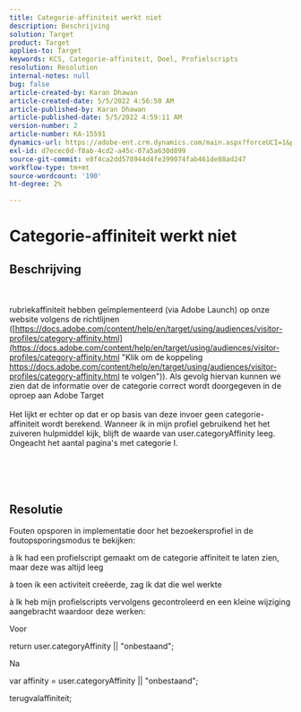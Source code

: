 ```yaml
---
title: Categorie-affiniteit werkt niet
description: Beschrijving
solution: Target
product: Target
applies-to: Target
keywords: KCS, Categorie-affiniteit, Doel, Profielscripts
resolution: Resolution
internal-notes: null
bug: false
article-created-by: Karan Dhawan
article-created-date: 5/5/2022 4:56:50 AM
article-published-by: Karan Dhawan
article-published-date: 5/5/2022 4:59:11 AM
version-number: 2
article-number: KA-15591
dynamics-url: https://adobe-ent.crm.dynamics.com/main.aspx?forceUCI=1&pagetype=entityrecord&etn=knowledgearticle&id=8ccaa0c4-2fcc-ec11-a7b5-6045bd00db25
exl-id: d7ecec0d-f8ab-4cd2-a45c-07a5a630d899
source-git-commit: e8f4ca2dd578944d4fe399074fab461de88ad247
workflow-type: tm+mt
source-wordcount: '190'
ht-degree: 2%

---
```


# Categorie-affiniteit werkt niet

## Beschrijving

<br><br>rubriekaffiniteit hebben geïmplementeerd (via Adobe Launch) op onze website volgens de richtlijnen ([https://docs.adobe.com/content/help/en/target/using/audiences/visitor-profiles/category-affinity.html](https://docs.adobe.com/content/help/en/target/using/audiences/visitor-profiles/category-affinity.html "Klik om de koppeling https://docs.adobe.com/content/help/en/target/using/audiences/visitor-profiles/category-affinity.html te volgen")). Als gevolg hiervan kunnen we zien dat de informatie over de categorie correct wordt doorgegeven in de oproep aan Adobe Target
<br> 
<br>Het lijkt er echter op dat er op basis van deze invoer geen categorie-affiniteit wordt berekend. Wanneer ik in mijn profiel gebruikend het het zuiveren hulpmiddel kijk, blijft de waarde van user.categoryAffinity leeg. Ongeacht het aantal pagina&#39;s met categorie I.<br><br><br><br><br>

## Resolutie


Fouten opsporen in implementatie door het bezoekersprofiel in de foutopsporingsmodus te bekijken:

à Ik had een profielscript gemaakt om de categorie affiniteit te laten zien, maar deze was altijd leeg

à toen ik een activiteit creëerde, zag ik dat die wel werkte

à Ik heb mijn profielscripts vervolgens gecontroleerd en een kleine wijziging aangebracht waardoor deze werken:



Voor

return user.categoryAffinity || &quot;onbestaand&quot;;



Na

var affinity = user.categoryAffinity || &quot;onbestaand&quot;;

terugvalaffiniteit;
